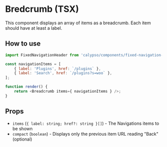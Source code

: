 # Bredcrumb (TSX)

This component displays an array of items as a breadcrumb.
Each item should have at least a label.

## How to use

```js
import FixedNavigationHeader from 'calypso/components/fixed-navigation-header';

const navigationItems = [
	{ label: 'Plugins', href: `/plugins` },
	{ label: 'Search', href: `/plugins?s=woo` },
];

function render() {
	return <Breadcrumb items={ navigationItems } />;
}
```

## Props

- `items` (`{ label: string; href?: string }[]`) - The Navigations items to be shown
- `compact` (`boolean`) - Displays only the previous item URL reading "Back" (optional)
